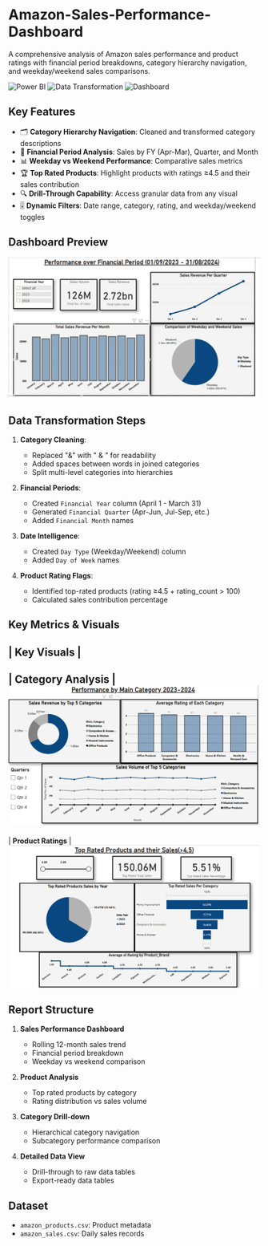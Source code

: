# Amazon-Sales-Performance-Dashboard
A comprehensive analysis of Amazon sales performance and product ratings with financial period breakdowns, category hierarchy navigation, and weekday/weekend sales comparisons. 

![Power BI](https://img.shields.io/badge/Power_BI-FFC000?style=flat&logo=powerbi&logoColor=white)
![Data Transformation](https://img.shields.io/badge/Data_Transformation-2CA5E0?logo=powerautomate)
![Dashboard](https://img.shields.io/badge/Interactive_Dashboard-8A2BE2)


## Key Features  
- 🗂️ **Category Hierarchy Navigation**: Cleaned and transformed category descriptions  
- 📅 **Financial Period Analysis**: Sales by FY (Apr-Mar), Quarter, and Month  
- 📊 **Weekday vs Weekend Performance**: Comparative sales metrics  
- 🏆 **Top Rated Products**: Highlight products with ratings ≥4.5 and their sales contribution  
- 🔍 **Drill-Through Capability**: Access granular data from any visual  
- 🎚️ **Dynamic Filters**: Date range, category, rating, and weekday/weekend toggles  

## Dashboard Preview  

![Dashboard Overview](images/amazon_sales_analysis.png)  

## Data Transformation Steps  
1. **Category Cleaning**:  
   - Replaced "&" with " & " for readability  
   - Added spaces between words in joined categories  
   - Split multi-level categories into hierarchies  

2. **Financial Periods**:  
   - Created `Financial Year` column (April 1 - March 31)  
   - Generated `Financial Quarter` (Apr-Jun, Jul-Sep, etc.)  
   - Added `Financial Month` names  

3. **Date Intelligence**:  
   - Created `Day Type` (Weekday/Weekend) column  
   - Added `Day of Week` names  

4. **Product Rating Flags**:  
   - Identified top-rated products (rating ≥4.5 + rating_count > 100)  
   - Calculated sales contribution percentage  

## Key Metrics & Visuals  
| Key Visuals |  
---

| **Category Analysis** | ![Category Performance](images/amazon_main_cat_performance.png) 
---

| **Product Ratings** | ![Rating Analysis](images/amazon_top_sales.png)   


## Report Structure  
1. **Sales Performance Dashboard**  
   - Rolling 12-month sales trend  
   - Financial period breakdown  
   - Weekday vs weekend comparison  

2. **Product Analysis**  
   - Top rated products by category  
   - Rating distribution vs sales volume  

3. **Category Drill-down**  
   - Hierarchical category navigation  
   - Subcategory performance comparison  

4. **Detailed Data View**  
   - Drill-through to raw data tables  
   - Export-ready data tables  

## Dataset  
- `amazon_products.csv`: Product metadata  
- `amazon_sales.csv`: Daily sales records  
